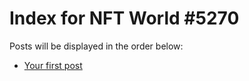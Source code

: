 # Index for NFT World #5270
Posts will be displayed in the order below:

- [Your first post](./001-first.md)

